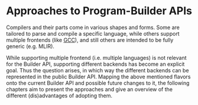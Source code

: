 # Approaches to Program-Builder APIs

Compilers and their parts come in various shapes and forms.
Some are tailored to parse and compile a specific language,
while others support multiple frontends (like [GCC](https://gcc.gnu.org/onlinedocs/gcc-14.1.0/gccint/Front-End.html)),
and still others are intended to be fully generic (e.g. MLIR).

While supporting multiple frontend (i.e. multiple languages)
is not relevant for the Builder API,
supporting different backends has become an explicit goal.
Thus the question arises,
in which way the different backends can be represented in the public Builder API.
Mapping the above mentioned flavors onto the current Builder API
and possible future changes to it,
the following chapters aim to present the approaches
and give an overview of the different (dis)advantages
of adopting them.
